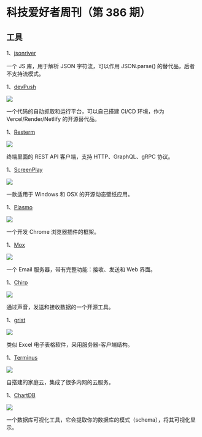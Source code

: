 # 科技爱好者周刊（第 386 期）

## 工具

1、[jsonriver](https://github.com/rictic/jsonriver)

一个 JS 库，用于解析 JSON 字符流，可以作用 JSON.parse() 的替代品，后者不支持流模式。

1、[devPush](https://github.com/hunvreus/devpush)

![](https://cdn.beekka.com/blogimg/asset/202510/bg2025100805.webp)

一个代码的自动抓取和运行平台，可以自己搭建 CI/CD 环境，作为 Vercel/Render/Netlify 的开源替代品。

1、[Resterm](https://github.com/unkn0wn-root/resterm)

![](https://cdn.beekka.com/blogimg/asset/202510/bg2025100201.webp)

终端里面的 REST API 客户端，支持 HTTP、GraphQL、gRPC 协议。

1、[ScreenPlay](https://screen-play.app/)

![](https://cdn.beekka.com/blogimg/asset/202408/bg2024082203.webp)

一款适用于 Windows 和 OSX 的开源动态壁纸应用。

1、[Plasmo](https://github.com/PlasmoHQ/plasmo)

![](https://cdn.beekka.com/blogimg/asset/202408/bg2024082205.webp)

一个开发 Chrome 浏览器插件的框架。

1、[Mox](https://www.xmox.nl/)

![](https://cdn.beekka.com/blogimg/asset/202503/bg2025030502.webp)

一个 Email 服务器，带有完整功能：接收、发送和 Web 界面。

1、[Chirp](https://github.com/solst-ice/chirp)

![](https://cdn.beekka.com/blogimg/asset/202503/bg2025030503.webp)

通过声音，发送和接收数据的一个开源工具。

1、[grist](https://github.com/gristlabs/grist-core)

![](https://cdn.beekka.com/blogimg/asset/202503/bg2025030507.webp)

类似 Excel 电子表格软件，采用服务器-客户端结构。

1、[Terminus](https://github.com/beclab/Terminus)

![](https://cdn.beekka.com/blogimg/asset/202408/bg2024082508.webp)

自搭建的家庭云，集成了很多内网的云服务。

1、[ChartDB](https://github.com/chartdb/chartdb)

![](https://cdn.beekka.com/blogimg/asset/202408/bg2024082604.webp)

一个数据库可视化工具，它会提取你的数据库的模式（schema），将其可视化显示。

